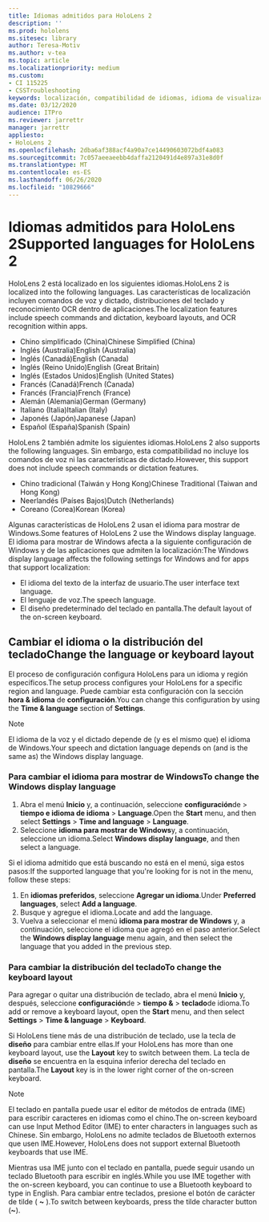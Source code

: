 ```yaml
---
title: Idiomas admitidos para HoloLens 2
description: ''
ms.prod: hololens
ms.sitesec: library
author: Teresa-Motiv
ms.author: v-tea
ms.topic: article
ms.localizationpriority: medium
ms.custom:
- CI 115225
- CSSTroubleshooting
keywords: localización, compatibilidad de idiomas, idioma de visualización, idioma del teclado, IME, distribución del teclado
ms.date: 03/12/2020
audience: ITPro
ms.reviewer: jarrettr
manager: jarrettr
appliesto:
- HoloLens 2
ms.openlocfilehash: 2dba6af388acf4a90a7ce14490603072bdf4a083
ms.sourcegitcommit: 7c057aeeaeebb4daffa2120491d4e897a31e8d0f
ms.translationtype: MT
ms.contentlocale: es-ES
ms.lasthandoff: 06/26/2020
ms.locfileid: "10829666"
---
```

# <span data-ttu-id="63ccc-103">Idiomas admitidos para HoloLens 2</span><span class="sxs-lookup"><span data-stu-id="63ccc-103">Supported languages for HoloLens 2</span></span>

<span data-ttu-id="63ccc-104">HoloLens 2 está localizado en los siguientes idiomas.</span><span class="sxs-lookup"><span data-stu-id="63ccc-104">HoloLens 2 is localized into the following languages.</span></span> <span data-ttu-id="63ccc-105">Las características de localización incluyen comandos de voz y dictado, distribuciones del teclado y reconocimiento OCR dentro de aplicaciones.</span><span class="sxs-lookup"><span data-stu-id="63ccc-105">The localization features include speech commands and dictation, keyboard layouts, and OCR recognition within apps.</span></span>

- <span data-ttu-id="63ccc-106">Chino simplificado (China)</span><span class="sxs-lookup"><span data-stu-id="63ccc-106">Chinese Simplified (China)</span></span>
- <span data-ttu-id="63ccc-107">Inglés (Australia)</span><span class="sxs-lookup"><span data-stu-id="63ccc-107">English (Australia)</span></span>
- <span data-ttu-id="63ccc-108">Inglés (Canadá)</span><span class="sxs-lookup"><span data-stu-id="63ccc-108">English (Canada)</span></span>
- <span data-ttu-id="63ccc-109">Inglés (Reino Unido)</span><span class="sxs-lookup"><span data-stu-id="63ccc-109">English (Great Britain)</span></span>
- <span data-ttu-id="63ccc-110">Inglés (Estados Unidos)</span><span class="sxs-lookup"><span data-stu-id="63ccc-110">English (United States)</span></span>
- <span data-ttu-id="63ccc-111">Francés (Canadá)</span><span class="sxs-lookup"><span data-stu-id="63ccc-111">French (Canada)</span></span>
- <span data-ttu-id="63ccc-112">Francés (Francia)</span><span class="sxs-lookup"><span data-stu-id="63ccc-112">French (France)</span></span>
- <span data-ttu-id="63ccc-113">Alemán (Alemania)</span><span class="sxs-lookup"><span data-stu-id="63ccc-113">German (Germany)</span></span>
- <span data-ttu-id="63ccc-114">Italiano (Italia)</span><span class="sxs-lookup"><span data-stu-id="63ccc-114">Italian (Italy)</span></span>
- <span data-ttu-id="63ccc-115">Japonés (Japón)</span><span class="sxs-lookup"><span data-stu-id="63ccc-115">Japanese (Japan)</span></span>
- <span data-ttu-id="63ccc-116">Español (España)</span><span class="sxs-lookup"><span data-stu-id="63ccc-116">Spanish (Spain)</span></span>

<span data-ttu-id="63ccc-117">HoloLens 2 también admite los siguientes idiomas.</span><span class="sxs-lookup"><span data-stu-id="63ccc-117">HoloLens 2 also supports the following languages.</span></span> <span data-ttu-id="63ccc-118">Sin embargo, esta compatibilidad no incluye los comandos de voz ni las características de dictado.</span><span class="sxs-lookup"><span data-stu-id="63ccc-118">However, this support does not include speech commands or dictation features.</span></span>

- <span data-ttu-id="63ccc-119">Chino tradicional (Taiwán y Hong Kong)</span><span class="sxs-lookup"><span data-stu-id="63ccc-119">Chinese Traditional (Taiwan and Hong Kong)</span></span>
- <span data-ttu-id="63ccc-120">Neerlandés (Países Bajos)</span><span class="sxs-lookup"><span data-stu-id="63ccc-120">Dutch (Netherlands)</span></span>
- <span data-ttu-id="63ccc-121">Coreano (Corea)</span><span class="sxs-lookup"><span data-stu-id="63ccc-121">Korean (Korea)</span></span>

<span data-ttu-id="63ccc-122">Algunas características de HoloLens 2 usan el idioma para mostrar de Windows.</span><span class="sxs-lookup"><span data-stu-id="63ccc-122">Some features of HoloLens 2 use the Windows display language.</span></span> <span data-ttu-id="63ccc-123">El idioma para mostrar de Windows afecta a la siguiente configuración de Windows y de las aplicaciones que admiten la localización:</span><span class="sxs-lookup"><span data-stu-id="63ccc-123">The Windows display language affects the following settings for Windows and for apps that support localization:</span></span>

- <span data-ttu-id="63ccc-124">El idioma del texto de la interfaz de usuario.</span><span class="sxs-lookup"><span data-stu-id="63ccc-124">The user interface text language.</span></span>
- <span data-ttu-id="63ccc-125">El lenguaje de voz.</span><span class="sxs-lookup"><span data-stu-id="63ccc-125">The speech language.</span></span>
- <span data-ttu-id="63ccc-126">El diseño predeterminado del teclado en pantalla.</span><span class="sxs-lookup"><span data-stu-id="63ccc-126">The default layout of the on-screen keyboard.</span></span>

## <span data-ttu-id="63ccc-127">Cambiar el idioma o la distribución del teclado</span><span class="sxs-lookup"><span data-stu-id="63ccc-127">Change the language or keyboard layout</span></span>

<span data-ttu-id="63ccc-128">El proceso de configuración configura HoloLens para un idioma y región específicos.</span><span class="sxs-lookup"><span data-stu-id="63ccc-128">The setup process configures your HoloLens for a specific region and language.</span></span> <span data-ttu-id="63ccc-129">Puede cambiar esta configuración con la sección **hora & idioma** de **configuración**.</span><span class="sxs-lookup"><span data-stu-id="63ccc-129">You can change this configuration by using the **Time & language** section of **Settings**.</span></span>

> [!NOTE]  
> <span data-ttu-id="63ccc-130">El idioma de la voz y el dictado depende de (y es el mismo que) el idioma de Windows.</span><span class="sxs-lookup"><span data-stu-id="63ccc-130">Your speech and dictation language depends on (and is the same as) the Windows display language.</span></span>

### <span data-ttu-id="63ccc-131">Para cambiar el idioma para mostrar de Windows</span><span class="sxs-lookup"><span data-stu-id="63ccc-131">To change the Windows display language</span></span>

1. <span data-ttu-id="63ccc-132">Abra el menú **Inicio** y, a continuación, seleccione **configuración**de  >  **tiempo e idioma de idioma**  >  **Language**.</span><span class="sxs-lookup"><span data-stu-id="63ccc-132">Open the **Start** menu, and then select **Settings** > **Time and language** > **Language**.</span></span>
2. <span data-ttu-id="63ccc-133">Seleccione **idioma para mostrar de Windows**y, a continuación, seleccione un idioma.</span><span class="sxs-lookup"><span data-stu-id="63ccc-133">Select **Windows display language**, and then select a language.</span></span>  

<span data-ttu-id="63ccc-134">Si el idioma admitido que está buscando no está en el menú, siga estos pasos:</span><span class="sxs-lookup"><span data-stu-id="63ccc-134">If the supported language that you're looking for is not in the menu, follow these steps:</span></span>  

1. <span data-ttu-id="63ccc-135">En **idiomas preferidos**, seleccione **Agregar un idioma**.</span><span class="sxs-lookup"><span data-stu-id="63ccc-135">Under **Preferred languages**, select **Add a language**.</span></span>
2. <span data-ttu-id="63ccc-136">Busque y agregue el idioma.</span><span class="sxs-lookup"><span data-stu-id="63ccc-136">Locate and add the language.</span></span>
3. <span data-ttu-id="63ccc-137">Vuelva a seleccionar el menú **idioma para mostrar de Windows** y, a continuación, seleccione el idioma que agregó en el paso anterior.</span><span class="sxs-lookup"><span data-stu-id="63ccc-137">Select the **Windows display language** menu again, and then select the language that you added in the previous step.</span></span>

### <span data-ttu-id="63ccc-138">Para cambiar la distribución del teclado</span><span class="sxs-lookup"><span data-stu-id="63ccc-138">To change the keyboard layout</span></span>

<span data-ttu-id="63ccc-139">Para agregar o quitar una distribución de teclado, abra el menú **Inicio** y, después, seleccione **configuración**de  >  **tiempo &**  >  **teclado**de idioma.</span><span class="sxs-lookup"><span data-stu-id="63ccc-139">To add or remove a keyboard layout, open the **Start** menu, and then select **Settings** > **Time & language** > **Keyboard**.</span></span>

<span data-ttu-id="63ccc-140">Si HoloLens tiene más de una distribución de teclado, use la tecla de **diseño** para cambiar entre ellas.</span><span class="sxs-lookup"><span data-stu-id="63ccc-140">If your HoloLens has more than one keyboard layout, use the **Layout** key to switch between them.</span></span> <span data-ttu-id="63ccc-141">La tecla de **diseño** se encuentra en la esquina inferior derecha del teclado en pantalla.</span><span class="sxs-lookup"><span data-stu-id="63ccc-141">The **Layout** key is in the lower right corner of the on-screen keyboard.</span></span>

> [!NOTE]  
> <span data-ttu-id="63ccc-142">El teclado en pantalla puede usar el editor de métodos de entrada (IME) para escribir caracteres en idiomas como el chino.</span><span class="sxs-lookup"><span data-stu-id="63ccc-142">The on-screen keyboard can use Input Method Editor (IME) to enter characters in languages such as Chinese.</span></span> <span data-ttu-id="63ccc-143">Sin embargo, HoloLens no admite teclados de Bluetooth externos que usen IME.</span><span class="sxs-lookup"><span data-stu-id="63ccc-143">However, HoloLens does not support external Bluetooth keyboards that use IME.</span></span>
>  
> <span data-ttu-id="63ccc-144">Mientras usa IME junto con el teclado en pantalla, puede seguir usando un teclado Bluetooth para escribir en inglés.</span><span class="sxs-lookup"><span data-stu-id="63ccc-144">While you use IME together with the on-screen keyboard, you can continue to use a Bluetooth keyboard to type in English.</span></span> <span data-ttu-id="63ccc-145">Para cambiar entre teclados, presione el botón de carácter de tilde ( **~** ).</span><span class="sxs-lookup"><span data-stu-id="63ccc-145">To switch between keyboards, press the tilde character button (**~**).</span></span>
